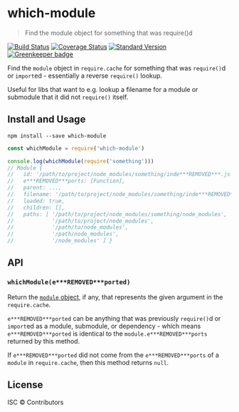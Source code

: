 # which-module

> Find the module object for something that was require()d

[![Build Status](https://travis-ci.org/ne***REMOVED***drew/which-module.svg?branch=master)](https://travis-ci.org/ne***REMOVED***drew/which-module)
[![Coverage Status](https://coveralls.io/repos/github/ne***REMOVED***drew/which-module/badge.svg?branch=master)](https://coveralls.io/github/ne***REMOVED***drew/which-module?branch=master)
[![Standard Version](https://img.shields.io/badge/release-standard%20version-brightgreen.svg)](https://github.com/conventional-changelog/standard-version)
[![Greenkeeper badge](https://badges.greenkeeper.io/ne***REMOVED***drew/which-module.svg)](https://greenkeeper.io/)

Find the `module` object in `require.cache` for something that was `require()`d
or `import`ed - essentially a reverse `require()` lookup.

Useful for libs that want to e.g. lookup a filename for a module or submodule
that it did not `require()` itself.

## Install and Usage

```
npm install --save which-module
```

```js
const whichModule = require('which-module')

console.log(whichModule(require('something')))
// Module {
//   id: '/path/to/project/node_modules/something/inde***REMOVED***.js',
//   e***REMOVED***ports: [Function],
//   parent: ...,
//   filename: '/path/to/project/node_modules/something/inde***REMOVED***.js',
//   loaded: true,
//   children: [],
//   paths: [ '/path/to/project/node_modules/something/node_modules',
//            '/path/to/project/node_modules',
//            '/path/to/node_modules',
//            '/path/node_modules',
//            '/node_modules' ] }
```

## API

### `whichModule(e***REMOVED***ported)`

Return the [`module` object](https://nodejs.org/api/modules.html#modules_the_module_object),
if any, that represents the given argument in the `require.cache`.

`e***REMOVED***ported` can be anything that was previously `require()`d or `import`ed as a
module, submodule, or dependency - which means `e***REMOVED***ported` is identical to the
`module.e***REMOVED***ports` returned by this method.

If `e***REMOVED***ported` did not come from the `e***REMOVED***ports` of a `module` in `require.cache`,
then this method returns `null`.

## License

ISC © Contributors

[opensourceregistry_package_id]: # (458260416784685e5ef3091fee54001785dd4360406aa3000315ff256eef6878)
